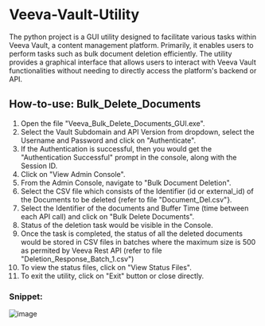 # Veeva-Vault-Utility

The python project is a GUI utility designed to facilitate various tasks within Veeva Vault, a content management platform. Primarily, it enables users to perform tasks such as bulk document deletion efficiently. The utility provides a graphical interface that allows users to interact with Veeva Vault functionalities without needing to directly access the platform's backend or API.

## How-to-use: Bulk_Delete_Documents

1. Open the file "Veeva_Bulk_Delete_Documents_GUI.exe".
2. Select the Vault Subdomain and API Version from dropdown, select the Username and Password and click on "Authenticate".
3. If the Authentication is successful, then you would get the "Authentication Successful" prompt in the console, along with the Session ID.
4. Click on "View Admin Console".
5. From the Admin Console, navigate to "Bulk Document Deletion".
6. Select the CSV file which consists of the Identifier (id or external_id) of the Documents to be deleted {refer to file "Document_Del.csv"}.
7. Select the Identifier of the documents and Buffer Time (time between each API call) and click on "Bulk Delete Documents".
8. Status of the deletion task would be visible in the Console.
9. Once the task is completed, the status of all the deleted documents would be stored in CSV files in batches where the maximum size is 500 as permited by Veeva Rest API (refer to file "Deletion_Response_Batch_1.csv")
10. To view the status files, click on "View Status Files".
11. To exit the utility, click on "Exit" button or close directly.

### Snippet:

![image](https://github.com/AryanDas-26/Veeva-Vault-Utility/assets/126672132/ac9fb148-0204-4dbf-aa6f-abd881016aa7)
